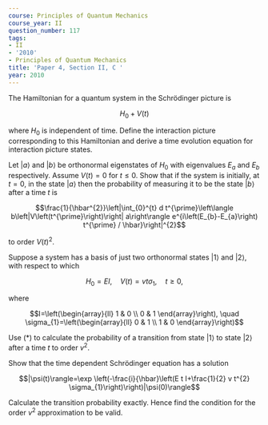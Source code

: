 ```yaml
---
course: Principles of Quantum Mechanics
course_year: II
question_number: 117
tags:
- II
- '2010'
- Principles of Quantum Mechanics
title: 'Paper 4, Section II, C '
year: 2010
---
```




The Hamiltonian for a quantum system in the Schrödinger picture is

$$H_{0}+V(t)$$

where $H_{0}$ is independent of time. Define the interaction picture corresponding to this Hamiltonian and derive a time evolution equation for interaction picture states.

Let $|a\rangle$ and $|b\rangle$ be orthonormal eigenstates of $H_{0}$ with eigenvalues $E_{a}$ and $E_{b}$ respectively. Assume $V(t)=0$ for $t \leqslant 0$. Show that if the system is initially, at $t=0$, in the state $|a\rangle$ then the probability of measuring it to be the state $|b\rangle$ after a time $t$ is

$$\frac{1}{\hbar^{2}}\left|\int_{0}^{t} d t^{\prime}\left\langle b\left|V\left(t^{\prime}\right)\right| a\right\rangle e^{i\left(E_{b}-E_{a}\right) t^{\prime} / \hbar}\right|^{2}$$

to order $V(t)^{2}$.

Suppose a system has a basis of just two orthonormal states $|1\rangle$ and $|2\rangle$, with respect to which

$$H_{0}=E I, \quad V(t)=v t \sigma_{1}, \quad t \geqslant 0,$$

where

$$I=\left(\begin{array}{ll}
1 & 0 \\
0 & 1
\end{array}\right), \quad \sigma_{1}=\left(\begin{array}{ll}
0 & 1 \\
1 & 0
\end{array}\right)$$

Use $(*)$ to calculate the probability of a transition from state $|1\rangle$ to state $|2\rangle$ after a time $t$ to order $v^{2}$.

Show that the time dependent Schrödinger equation has a solution

$$|\psi(t)\rangle=\exp \left(-\frac{i}{\hbar}\left(E t I+\frac{1}{2} v t^{2} \sigma_{1}\right)\right)|\psi(0)\rangle$$

Calculate the transition probability exactly. Hence find the condition for the order $v^{2}$ approximation to be valid.